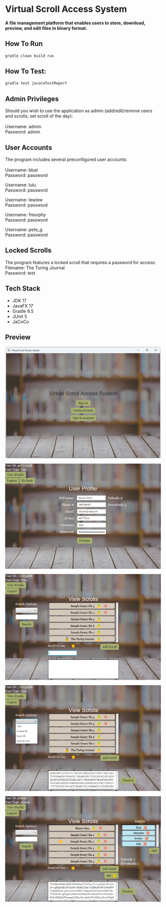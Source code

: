 # Virtual Scroll Access System

**A file management platform that enables users to store, download, preview, and edit files in binary format.**

## How To Run

```bash
gradle clean build run
```

## How To Test:

```bash
gradle test jacocoTestReport
```

## Admin Privileges
Should you wish to use the application as admin (add/edit/remove users and scrolls; set scroll of the day):  
<br>
Username: admin  
Password: admin

## User Accounts
The program includes several preconfigured user accounts:  
<br>
Username: bbat  
Password: password

Username: lulu  
Password: password

Username: lewlew  
Password: password

Username: fmurphy  
Password: password

Username: pete_g  
Password: password

## Locked Scrolls 
The program features a locked scroll that requires a password for access:
<br>
Filename: The Turing Journal  
Password: test

## Tech Stack
- JDK 17
- JavaFX 17
- Gradle 8.5
- JUnit 5
- JaCoCo

## Preview

<p align="center">
    <img src="https://github.com/bbat2575/VirtualScrollAccessSystem/blob/main/images/VSAS-MainPage.png"/>
</p>
<p align="center">
    <img src="https://github.com/bbat2575/VirtualScrollAccessSystem/blob/main/images/GUI-UserProfileEditPage.png"/>
</p>
<p align="center">
    <img src="https://github.com/bbat2575/VirtualScrollAccessSystem/blob/main/images/GUI-LockedScroll.png"/>
</p>
<p align="center">
    <img src="https://github.com/bbat2575/VirtualScrollAccessSystem/blob/main/images/GUI-SearchOptions.png"/>
</p>
<p align="center">
    <img src="https://github.com/bbat2575/VirtualScrollAccessSystem/blob/main/images/GUI-ViewScrolsPage.png"/>
</p>


